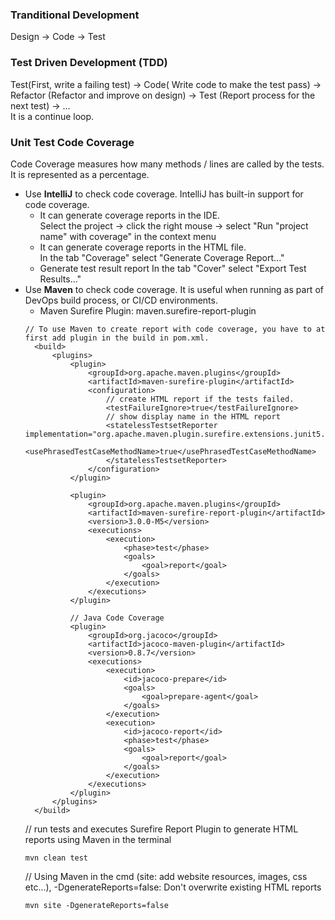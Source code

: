 ### Tranditional Development
Design -> Code -> Test

### Test Driven Development (TDD)
Test(First, write a failing test) -> Code( Write code to make the test pass) -> Refactor (Refactor and improve on design) -> Test (Report process for the next test) -> ...<br>
It is a continue loop.

### Unit Test Code Coverage
Code Coverage measures how many methods / lines are called by the tests. It is represented as a percentage.
- Use **IntelliJ** to check code coverage. IntelliJ has built-in support for code coverage.
  - It can generate coverage reports in the IDE.<br>
    Select the project -> click the right mouse -> select "Run "project name" with coverage" in the context menu
  - It can generate coverage reports in the HTML file.<br>
    In the tab "Coverage" select "Generate Coverage Report..."
  - Generate test result report
    In the tab "Cover" select "Export Test Results..."
- Use **Maven** to check code coverage. It is useful when running as part of DevOps build process, or CI/CD environments.
  - Maven Surefire Plugin: maven.surefire-report-plugin
  ```
  // To use Maven to create report with code coverage, you have to at first add plugin in the build in pom.xml.
    <build>
        <plugins>
            <plugin>
                <groupId>org.apache.maven.plugins</groupId>
                <artifactId>maven-surefire-plugin</artifactId>
                <configuration>
                    // create HTML report if the tests failed.
                    <testFailureIgnore>true</testFailureIgnore>
                    // show display name in the HTML report
                    <statelessTestsetReporter implementation="org.apache.maven.plugin.surefire.extensions.junit5.JUnit5Xml30StatelessReporter">
                        <usePhrasedTestCaseMethodName>true</usePhrasedTestCaseMethodName>
                    </statelessTestsetReporter>
                </configuration>
            </plugin>

            <plugin>
                <groupId>org.apache.maven.plugins</groupId>
                <artifactId>maven-surefire-report-plugin</artifactId>
                <version>3.0.0-M5</version>
                <executions>
                    <execution>
                        <phase>test</phase>
                        <goals>
                            <goal>report</goal>
                        </goals>
                    </execution>
                </executions>
            </plugin>

            // Java Code Coverage
            <plugin>
                <groupId>org.jacoco</groupId>
                <artifactId>jacoco-maven-plugin</artifactId>
                <version>0.8.7</version>
                <executions>
                    <execution>
                        <id>jacoco-prepare</id>
                        <goals>
                            <goal>prepare-agent</goal>
                        </goals>
                    </execution>
                    <execution>
                        <id>jacoco-report</id>
                        <phase>test</phase>
                        <goals>
                            <goal>report</goal>
                        </goals>
                    </execution>
                </executions>
            </plugin>
        </plugins>
    </build>
  ```
  // run tests and executes Surefire Report Plugin to generate HTML reports using Maven in the terminal
  ```
  mvn clean test
  ```
  // Using Maven in the cmd (site: add website resources, images, css etc...), -DgenerateReports=false: Don't overwrite existing HTML reports
  ```
  mvn site -DgenerateReports=false
  ```

